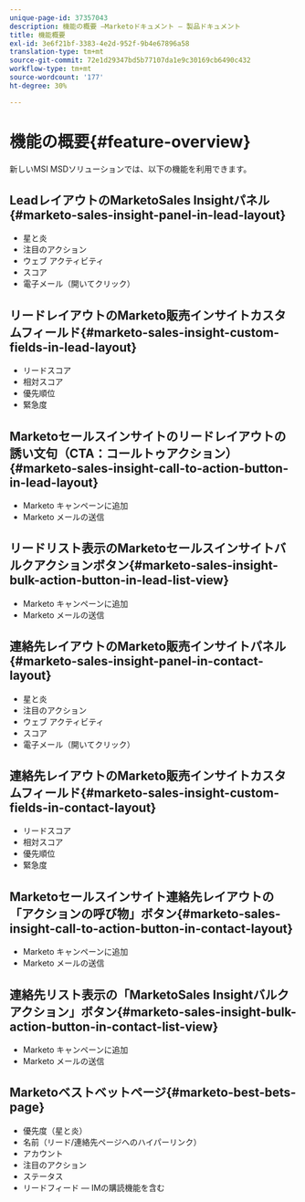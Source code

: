 ```yaml
---
unique-page-id: 37357043
description: 機能の概要 —Marketoドキュメント — 製品ドキュメント
title: 機能概要
exl-id: 3e6f21bf-3383-4e2d-952f-9b4e67896a58
translation-type: tm+mt
source-git-commit: 72e1d29347bd5b77107da1e9c30169cb6490c432
workflow-type: tm+mt
source-wordcount: '177'
ht-degree: 30%

---
```


# 機能の概要{#feature-overview}

新しいMSI MSDソリューションでは、以下の機能を利用できます。

## LeadレイアウトのMarketoSales Insightパネル{#marketo-sales-insight-panel-in-lead-layout}

* 星と炎
* 注目のアクション
* ウェブ アクティビティ
* スコア
* 電子メール（開いてクリック）

## リードレイアウトのMarketo販売インサイトカスタムフィールド{#marketo-sales-insight-custom-fields-in-lead-layout}

* リードスコア
* 相対スコア
* 優先順位
* 緊急度

## Marketoセールスインサイトのリードレイアウトの誘い文句（CTA：コールトゥアクション） {#marketo-sales-insight-call-to-action-button-in-lead-layout}

* Marketo キャンペーンに追加
* Marketo メールの送信 

## リードリスト表示のMarketoセールスインサイトバルクアクションボタン{#marketo-sales-insight-bulk-action-button-in-lead-list-view}

* Marketo キャンペーンに追加
* Marketo メールの送信 

## 連絡先レイアウトのMarketo販売インサイトパネル{#marketo-sales-insight-panel-in-contact-layout}

* 星と炎
* 注目のアクション
* ウェブ アクティビティ
* スコア
* 電子メール（開いてクリック）

## 連絡先レイアウトのMarketo販売インサイトカスタムフィールド{#marketo-sales-insight-custom-fields-in-contact-layout}

* リードスコア
* 相対スコア
* 優先順位
* 緊急度

## Marketoセールスインサイト連絡先レイアウトの「アクションの呼び物」ボタン{#marketo-sales-insight-call-to-action-button-in-contact-layout}

* Marketo キャンペーンに追加
* Marketo メールの送信 

## 連絡先リスト表示の「MarketoSales Insightバルクアクション」ボタン{#marketo-sales-insight-bulk-action-button-in-contact-list-view}

* Marketo キャンペーンに追加
* Marketo メールの送信 

## Marketoベストベットページ{#marketo-best-bets-page}

* 優先度（星と炎）
* 名前（リード/連絡先ページへのハイパーリンク）
* アカウント
* 注目のアクション
* ステータス
* リードフィード — IMの購読機能を含む
